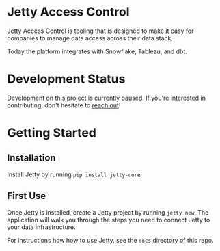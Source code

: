 # Jetty Access Control

Jetty Access Control is tooling that is designed to make it easy for companies to manage data access across their data stack.

Today the platform integrates with Snowflake, Tableau, and dbt.

# Development Status

Development on this project is currently paused. If you're interested in contributing, don't hesitate to [reach out](mailto:product@get-jetty.com)!

# Getting Started

## Installation

Install Jetty by running `pip install jetty-core`

## First Use

Once Jetty is installed, create a Jetty project by running `jetty new`.
The application will walk you through the steps you need to connect Jetty to your data infrastructure.

For instructions how how to use Jetty, see the `docs` directory of this repo.
